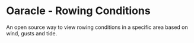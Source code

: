 # Oaracle - Rowing Conditions

An open source way to view rowing conditions in a specific area based on wind, gusts and tide.